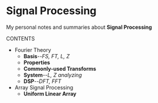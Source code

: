 # Signal Processing

My personal notes and summaries about **Signal Processing**

CONTENTS

- Fourier Theory
  - **Basis**--*FS, FT, L, Z*
  - **Properties**
  - **Commonly-used Transforms**
  - **System**--*L, Z analyzing*
  - **DSP**--*DFT, FFT*
- Array Signal Processing
  - **Uniform Linear Array**
